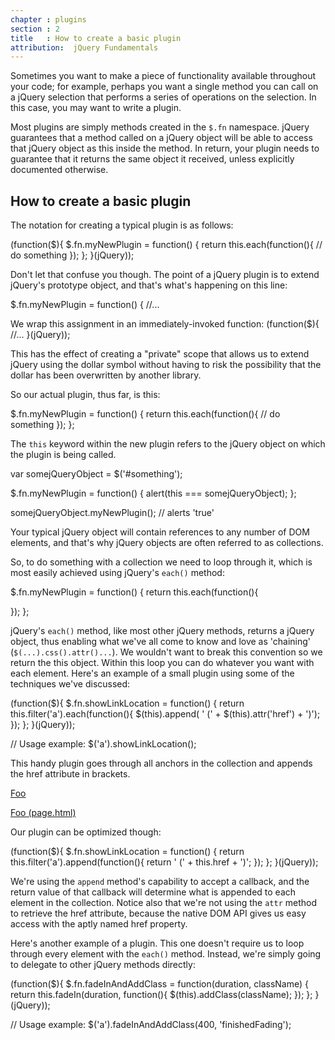 ```yaml
---
chapter : plugins
section : 2
title   : How to create a basic plugin
attribution:  jQuery Fundamentals
---
```

Sometimes you want to make a piece of functionality available throughout your code; 
for example, perhaps you want a single method you can call on a jQuery selection that performs a series of operations on the selection. 
In this case, you may want to write a plugin.

Most plugins are simply methods created in the `$.fn` namespace. jQuery guarantees that a method called on a jQuery object will be able to access that jQuery object as this inside the method. 
In return, your plugin needs to guarantee that it returns the same object it received, unless explicitly documented otherwise.

## How to create a basic plugin

The notation for creating a typical plugin is as follows:

<javascript>
(function($){
  $.fn.myNewPlugin = function() {
    return this.each(function(){
     // do something
    });
  };
}(jQuery));
</javascript>

Don't let that confuse you though. The point of a jQuery plugin is to extend
jQuery's prototype object, and that's what's happening on this line:

<javascript>
$.fn.myNewPlugin = function() { //...
</javascript>

We wrap this assignment in an immediately-invoked function:
<javascript>
(function($){
  //...
}(jQuery));
</javascript>

This has the effect of creating a "private" scope that allows us to extend
jQuery using the dollar symbol without having to risk the possibility that the
dollar has been overwritten by another library.

So our actual plugin, thus far, is this:

<javascript>
$.fn.myNewPlugin = function() {
  return this.each(function(){
    // do something
  });
};
</javascript>

The `this` keyword within the new plugin refers to the jQuery object on which
the plugin is being called.

<javascript>
var somejQueryObject = $('#something');

$.fn.myNewPlugin = function() {
  alert(this === somejQueryObject);
};

somejQueryObject.myNewPlugin(); // alerts 'true'
</javascript>

Your typical jQuery object will contain references to any number of DOM
elements, and that's why jQuery objects are often referred to as collections.

So, to do something with a collection we need to loop through it, which is most
easily achieved using jQuery's `each()` method:

<javascript>
$.fn.myNewPlugin = function() {
  return this.each(function(){

  });
};
</javascript>

jQuery's `each()` method, like most other jQuery methods, returns a jQuery
object, thus enabling what we've all come to know and love as 'chaining'
(`$(...).css().attr()...`).  We wouldn't want to break this convention so we
return the this object.  Within this loop you can do whatever you want with
each element.  Here's an example of a small plugin using some of the techniques
we've discussed:

<javascript>
(function($){
  $.fn.showLinkLocation = function() {
    return this.filter('a').each(function(){
      $(this).append( ' (' + $(this).attr('href') + ')');
    });
 };
}(jQuery));

 // Usage example:
 $('a').showLinkLocation();
</javascript>

This handy plugin goes through all anchors in the collection and appends the
href attribute in brackets.

<markup>
<!-- Before plugin is called: -->
<a href="page.html">Foo</a>

<!-- After plugin is called: -->
<a href="page.html">Foo (page.html)</a>
</markup>

Our plugin can be optimized though:

<javascript>
(function($){
  $.fn.showLinkLocation = function() {
    return this.filter('a').append(function(){
          return ' (' + this.href + ')';
    });
  };
}(jQuery));
</javascript>

We're using the `append` method's capability to accept a callback, and the
return value of that callback will determine what is appended to each element
in the collection.  Notice also that we're not using the `attr` method to
retrieve the href attribute, because the native DOM API gives us easy access
with the aptly named href property.

Here's another example of a plugin.  This one doesn't require us to loop
through every element with the `each()` method.  Instead, we're simply going to
delegate to other jQuery methods directly:

<javascript>
(function($){
  $.fn.fadeInAndAddClass = function(duration, className) {
    return this.fadeIn(duration, function(){
        $(this).addClass(className);
    });
  };
}(jQuery));

// Usage example:
$('a').fadeInAndAddClass(400, 'finishedFading');
</javascript>
